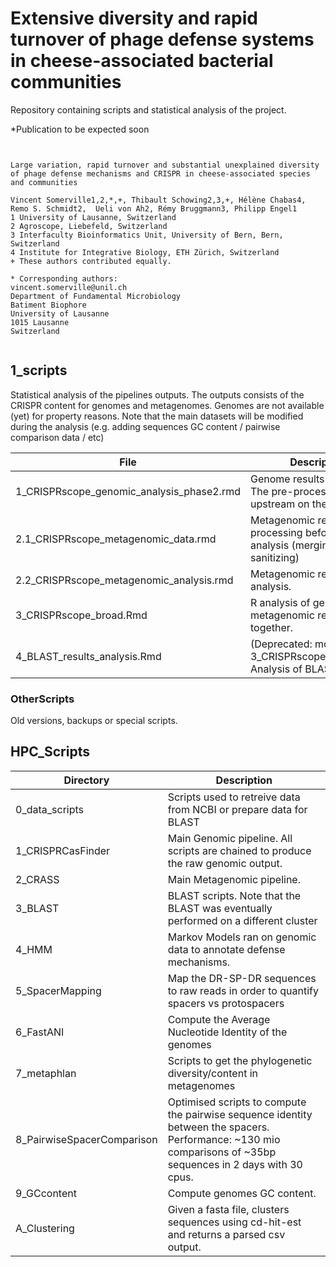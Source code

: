 # Extensive diversity and rapid turnover of phage defense systems in cheese-associated bacterial communities

Repository containing scripts and statistical analysis of the project. 

*Publication to be expected soon

<pre><code>

Large variation, rapid turnover and substantial unexplained diversity of phage defense mechanisms and CRISPR in cheese-associated species and communities

Vincent Somerville1,2,*,+, Thibault Schowing2,3,+, Hélène Chabas4, Remo S. Schmidt2,  Ueli von Ah2, Rémy Bruggmann3, Philipp Engel1
1 University of Lausanne, Switzerland
2 Agroscope, Liebefeld, Switzerland
3 Interfaculty Bioinformatics Unit, University of Bern, Bern, Switzerland
4 Institute for Integrative Biology, ETH Zürich, Switzerland
+ These authors contributed equally. 

* Corresponding authors:
vincent.somerville@unil.ch
Department of Fundamental Microbiology
Batiment Biophore
University of Lausanne
1015 Lausanne
Switzerland

</code></pre>






## 1_scripts

Statistical analysis of the pipelines outputs. The outputs consists of the CRISPR content for genomes and metagenomes. Genomes are not available (yet) for property reasons.
Note that the main datasets will be modified during the analysis (e.g. adding sequences GC content / pairwise comparison data / etc) 

| File | Description |
| ------------- | ------------- |
| 1_CRISPRscope_genomic_analysis_phase2.rmd | Genome results R analysis. The pre-processing is done upstream on the HPC side.  |
| 2.1_CRISPRscope_metagenomic_data.rmd      | Metagenomic results pre-processing before statistical analysis (merging and sanitizing)  |
| 2.2_CRISPRscope_metagenomic_analysis.rmd  | Metagenomic results R analysis. |
| 3_CRISPRscope_broad.Rmd                   | R analysis of genomic and metagenomic results together.  |
| 4_BLAST_results_analysis.Rmd              | (Deprecated: moved to 3_CRISPRscope_broad.Rmd) Analysis of BLAST output   |
	
### OtherScripts

Old versions, backups or special scripts.
 
 

## HPC_Scripts


| Directory | Description |
| ------------- | ------------- |
| 0_data_scripts             | Scripts used to retreive data from NCBI or prepare data for BLAST  |
| 1_CRISPRCasFinder          | Main Genomic pipeline. All scripts are chained to produce the raw genomic output.  |
| 2_CRASS                    | Main Metagenomic pipeline.   |
| 3_BLAST                    | BLAST scripts. Note that the BLAST was eventually performed on a different cluster  |
| 4_HMM                      | Markov Models ran on genomic data to annotate defense mechanisms.  |
| 5_SpacerMapping            | Map the DR-SP-DR sequences to raw reads in order to quantify spacers vs protospacers  |
| 6_FastANI                  | Compute the Average Nucleotide Identity of the genomes  |
| 7_metaphlan                | Scripts to get the phylogenetic diversity/content in metagenomes  |
| 8_PairwiseSpacerComparison | Optimised scripts to compute the pairwise sequence identity between the spacers. Performance: ~130 mio comparisons of ~35bp sequences in 2 days with 30 cpus.  |
| 9_GCcontent                | Compute genomes GC content.  |
| A_Clustering               | Given a fasta file, clusters sequences using cd-hit-est and returns a parsed csv output.  |









